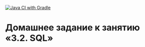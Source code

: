 [![Java CI with Gradle](https://github.com/EkaterinaAsanova/Netology_Unit_SQL/actions/workflows/gradle.yml/badge.svg)](https://github.com/EkaterinaAsanova/Netology_Unit_SQL/actions/workflows/gradle.yml)

# Домашнее задание к занятию «3.2. SQL»
